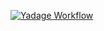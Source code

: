 [![Yadage Workflow](https://img.shields.io/badge/run_yadage-demo-4187AD.svg)](http://yadage.cern.ch/submit?toplevel=from-github%2Fpseudocap%2Fatlas_conf_2017_028&workflow=workflow.yml&pars=%7B%22cxaodfile%22%3A+%22root%3A%2F%2Feosatlas.cern.ch%2F%2F%2Feos%2Fatlas%2Fatlascerngroupdisk%2Fphys-exotics%2FCxAOD%2FCxAOD_26%2FHIGG5D1_13TeV%2FCxAOD_00-26-01%2FmonoHbb%2Fgroup.phys-exotics.mc15_13TeV.304123.MGPy8EG_A14NNPDF23LO_zp2hdm_bb_mzp1400_mA600.s2608.HIGG5D1.26-01_CxAOD.root%2Fgroup.phys-exotics.9826844._000001.CxAOD.root%22%2C+%22filt_eff%22%3A+%221.0%22%2C+%22xsec_pb%22%3A+%221.0%22%2C+%22did%22%3A+304123%2C+%22mctype%22%3A+%22MadGraphPythia8%22%2C+%22k_factor%22%3A+%221.0%22%7D&outputs=fit%2Flimits.txt%2Cselection%2Fhist-testrun.root)
